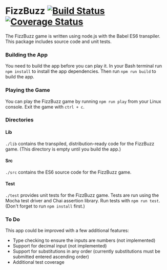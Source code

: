 
# FizzBuzz [![Build Status](https://travis-ci.org/spasarok/fizzbuzz.svg?branch=master)](https://travis-ci.org/spasarok/fizzbuzz) [![Coverage Status](https://coveralls.io/repos/github/spasarok/fizzbuzz/badge.svg?branch=master)](https://coveralls.io/github/spasarok/fizzbuzz?branch=master)
The FizzBuzz game is written using node.js with the Babel ES6 transpiler. This package includes source code and unit tests.

### Building the App
You need to build the app before you can play it. In your Bash terminal run `npm install` to install the app dependencies. Then run `npm run build` to build the app.

### Playing the Game
You can play the FizzBuzz game by running `npm run play` from your Linux console. Exit the game with `ctrl + c`.

### Directories

#### Lib
`./lib` contains the transpiled, distribution-ready code for the FizzBuzz game. (This directory is empty until you build the app.)

#### Src
`./src` contains the ES6 source code for the FizzBuzz game.

#### Test
`./test` provides unit tests for the FizzBuzz game. Tests are run using the Mocha test driver and Chai assertion library. Run tests with `npm run test`. (Don't forget to run `npm install` first.)

### To Do
This app could be improved with a few additional features:

* Type checking to ensure the inputs are numbers (not implemented)
* Support for decimal input (not implemented)
* Support for substitutions in any order (currently substitutions must be submitted entered ascending order)
* Additional test coverage
